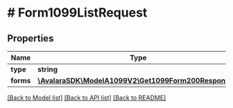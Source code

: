 # # Form1099ListRequest

## Properties

Name | Type | Description | Notes
------------ | ------------- | ------------- | -------------
**type** | **string** |  | [optional]
**forms** | [**\AvalaraSDK\ModelA1099V2\Get1099Form200Response[]**](Get1099Form200Response.md) |  | [optional]

[[Back to Model list]](../../../README.md#models) [[Back to API list]](../../../README.md#endpoints) [[Back to README]](../../../README.md)
